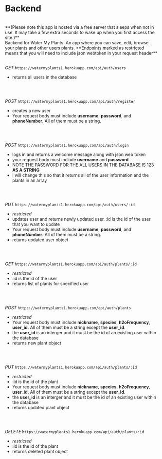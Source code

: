 # Backend
<br/>
**(Please note this app is hosted via a free server that sleeps when not in use. It may take a few extra seconds to wake up when you first access the site.)**
<br/>
Backend for Water My Plants. An app where you can save, edit, browse your plants and other users plants.
**Endpoints marked as restricted means that you will need to include json webtoken  in your request header**

<br />
<br />

*GET*
`https://watermyplants1.herokuapp.com/api/auth/users`  
* returns all users in the database

<br />
<br />

*POST*
`https://watermyplants1.herokuapp.com/api/auth/register`  
* creates a new user  
* Your request body must include **username**, **password**, and **phoneNumber**. All of them must be a string. 

<br />
<br />

*POST*
`https://watermyplants1.herokuapp.com/api/auth/login`  
* logs in and returns a welcome message along with json web token
* your request body must include **username** and **password**
* NOTE THE PASSWORD FOR THE ALL USERS IN THE DATABASE IS 123 **AS A STRING**
* I will change this so that it returns all of the user information and the plants in an array

<br />
<br />

*PUT*
`https://watermyplants1.herokuapp.com/api/auth/users/:id`
* *restricted*
* updates user and returns newly updated user. :id is the id of the user that you want to update
* Your request body must include **username**, **password**, and **phoneNumber**. All of them must be a string.
* returns updated user object

<br />
<br />

*GET*
`https://watermyplants1.herokuapp.com/api/auth/plants/:id`
* *restricted*
* :id is the id of the user
* returns list of plants for specified user

<br />
<br />

*POST*
`https://watermyplants1.herokuapp.com/api/auth/plants`
* *restricted*
* Your request body must include **nickname**, **species**, **h2oFrequency**, **user_id**. All of them must be a string except the **user_id**.
* the **user_id** is an interger and it must be the id of an existing user within the database
* returns new plant object

<br />
<br />

*PUT*
`https://watermyplants1.herokuapp.com/api/auth/plants/:id`
* *restricted*
* :id is the id of the plant
* Your request body must include **nickname**, **species**, **h2oFrequency**, **user_id**. All of them must be a string except the **user_id**.
* the **user_id** is an interger and it must be the id of an existing user within the database
* returns updated plant object

<br />
<br />


*DELETE*
`https://watermyplants1.herokuapp.com/api/auth/plants/:id`
* *restricted*
* :id is the id of the plant
* returns deleted plant object 

<br />
<br />
